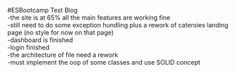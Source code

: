  #ESBootcamp Test Blog </br>
-the site is at 65% all the main features are working fine </br>
-still need to do some exception hundling plus a rework of cateroies landing page (no style for now on that page) </br>
-dashboard is finished </br>
-login finished </br>
-the architecture of file need a rework </br>
-must implement the oop of some classes and use  SOLID concept </br>
 

